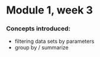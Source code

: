 # Module 1, week 3

### Concepts introduced:
* filtering data sets by parameters 
* group by / summarize 




